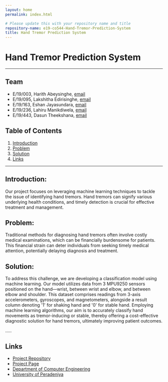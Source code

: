 ```yaml
---
layout: home
permalink: index.html

# Please update this with your repository name and title
repository-name: e19-co544-Hand-Tremor-Prediction-System
title: Hand Tremor Prediction System
---
```


[comment]: # "This is the standard layout for the project, but you can clean this and use your own template"

# Hand Tremor Prediction System

---

<!--
This is a sample image, to show how to add images to your page. To learn more options, please refer [this](https://projects.ce.pdn.ac.lk/docs/faq/how-to-add-an-image/)

![Sample Image](./images/sample.png)
 -->

## Team

- E/19/003, Harith Abeysinghe, [email](mailto:e19003@eng.pdn.ac.lk)
- E/19/095, Lakshitha Edirisinghe, [email](mailto:e19095@eng.pdn.ac.lk)
- E/19/163, Eshan Jayasundara, [email](mailto:e19163@eng.pdn.ac.lk)
- E/19/236, Lahiru Manikdiwela, [email](mailto:e19236@eng.pdn.ac.lk)
- E/19/443, Dasun Theekshana, [email](mailto:e19443@eng.pdn.ac.lk)

## Table of Contents

1. [Introduction](#introduction)
2. [Problem](#problem)
3. [Solution](#solution)
4. [Links](#links)

---

## Introduction:

Our project focuses on leveraging machine learning techniques to tackle the issue of identifying hand tremors. Hand tremors can signify various underlying health conditions, and timely detection is crucial for effective treatment and management.

## Problem:

Traditional methods for diagnosing hand tremors often involve costly medical examinations, which can be financially burdensome for patients. This financial strain can deter individuals from seeking timely medical attention, potentially delaying diagnosis and treatment.

## Solution:

To address this challenge, we are developing a classification model using machine learning. Our model utilizes data from 3 MPU9250 sensors positioned on the hand—wrist, between wrist and elbow, and between elbow and shoulder. This dataset comprises readings from 3-axis accelerometers, gyroscopes, and magnetometers, alongside a result column denoting '1' for shaking hand and '0' for stable hand. Employing machine learning algorithms, our aim is to accurately classify hand movements as tremor-inducing or stable, thereby offering a cost-effective diagnostic solution for hand tremors, ultimately improving patient outcomes.

.....

## Links

- [Project Repository](https://github.com/cepdnaclk/e19-co544-Hand-Tremor-Prediction-System)
- [Project Page](https://cepdnaclk.github.io/e19-co544-Hand-Tremor-Prediction-System)
- [Department of Computer Engineering](http://www.ce.pdn.ac.lk/)
- [University of Peradeniya](https://eng.pdn.ac.lk/)

[//]: # "Please refer this to learn more about Markdown syntax"
[//]: # "https://github.com/adam-p/markdown-here/wiki/Markdown-Cheatsheet"
